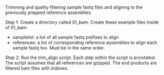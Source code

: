 Trimming and quality filtering sample fastq files and aligning to the previously prepped reference assemblies. 

Step 1: Create a directory called 01_bam. Create these example files inside of 01_bam: 
- samplelist: a list of all sample fastq prefixes to align  
- references: a list of corresponding reference assemblies to align each sample fastq too. Must be in the same order. 
  
 Step 2: Run the trim_align script. Each step within the script is annotated. The script assumes that all references are 
 gzipped. The end products are filtered bam files with indexes. 
